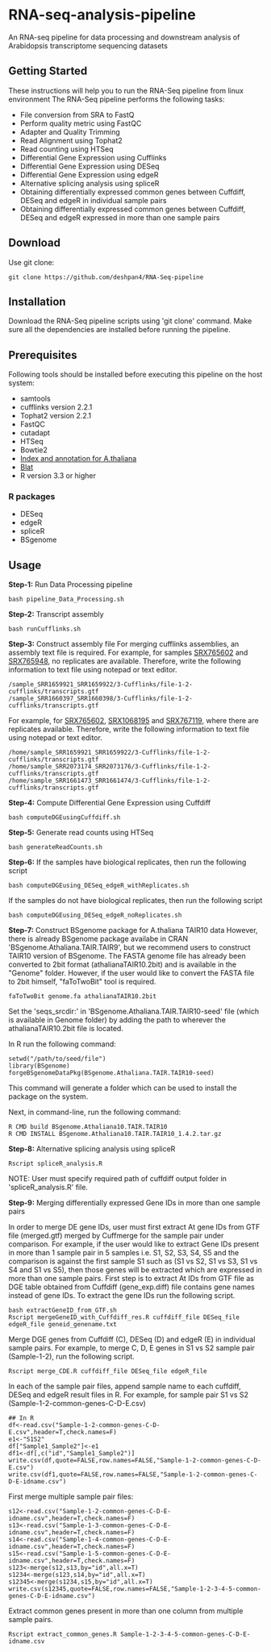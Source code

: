 # RNA-seq-analysis-pipeline
An RNA-seq pipeline for data processing and downstream analysis of Arabidopsis transcriptome sequencing datasets
## Getting Started
These instructions will help you to run the RNA-Seq pipeline from linux environment
The RNA-Seq pipeline performs the following tasks:
* File conversion from SRA to FastQ
* Perform quality metric using FastQC
* Adapter and Quality Trimming
* Read Alignment using Tophat2
* Read counting using HTSeq
* Differential Gene Expression using Cufflinks
* Differential Gene Expression using DESeq
* Differential Gene Expression using edgeR
* Alternative splicing analysis using spliceR
* Obtaining differentially expressed common genes between Cuffdiff, DESeq and edgeR in individual sample pairs
* Obtaining differentially expressed common genes between Cuffdiff, DESeq and edgeR expressed in more than one sample pairs
## Download
Use git clone:
```
git clone https://github.com/deshpan4/RNA-Seq-pipeline
```
## Installation
Download the RNA-Seq pipeline scripts using 'git clone' command. Make sure all the dependencies are installed before running the pipeline.
## Prerequisites
Following tools should be installed before executing this pipeline on the host system:
* samtools
* cufflinks version 2.2.1
* Tophat2 version 2.2.1
* FastQC
* cutadapt
* HTSeq
* Bowtie2
* [Index and annotation for A.thaliana](ftp://igenome:G3nom3s4u@ussd-ftp.illumina.com/Arabidopsis_thaliana/Ensembl/TAIR10/Arabidopsis_thaliana_Ensembl_TAIR10.tar.gz)
* [Blat](https://users.soe.ucsc.edu/~kent/src/blatSrc35.zip)
* R version 3.3 or higher
### R packages
* DESeq
* edgeR
* spliceR
* BSgenome
## Usage
**Step-1:** Run Data Processing pipeline
```
bash pipeline_Data_Processing.sh
```
**Step-2:** Transcript assembly
```
bash runCufflinks.sh
```
**Step-3:** Construct assembly file
For merging cufflinks assemblies, an assembly text file is required. For example, for samples [SRX765602](https://www.ncbi.nlm.nih.gov/sra/SRX765602[accn]) and [SRX765948](https://www.ncbi.nlm.nih.gov/sra/SRX765948[accn]), no replicates are available. Therefore, write the following information to text file using notepad or text editor.
```
/sample_SRR1659921_SRR1659922/3-Cufflinks/file-1-2-cufflinks/transcripts.gtf
/sample_SRR1660397_SRR1660398/3-Cufflinks/file-1-2-cufflinks/transcripts.gtf
```
For example, for [SRX765602](https://www.ncbi.nlm.nih.gov/sra/SRX765602[accn]), [SRX1068195](https://www.ncbi.nlm.nih.gov/sra/SRX1068195[accn]) and [SRX767119](https://www.ncbi.nlm.nih.gov/sra/SRX767119[accn]), where there are replicates available. Therefore, write the following information to text file using notepad or text editor.
```
/home/sample_SRR1659921_SRR1659922/3-Cufflinks/file-1-2-cufflinks/transcripts.gtf
/home/sample_SRR2073174_SRR2073176/3-Cufflinks/file-1-2-cufflinks/transcripts.gtf
/home/sample_SRR1661473_SRR1661474/3-Cufflinks/file-1-2-cufflinks/transcripts.gtf
```
**Step-4:** Compute Differential Gene Expression using Cuffdiff
```
bash computeDGEusingCuffdiff.sh
```
**Step-5:** Generate read counts using HTSeq
```
bash generateReadCounts.sh
```
**Step-6:** If the samples have biological replicates, then run the following script
```
bash computeDGEusing_DESeq_edgeR_withReplicates.sh
```
If the samples do not have biological replicates, then run the following script
```
bash computeDGEusing_DESeq_edgeR_noReplicates.sh
```
**Step-7:** Construct BSgenome package for A.thaliana TAIR10 data
However, there is already BSgenome package availabe in CRAN 'BSgenome.Athaliana.TAIR.TAIR9', but we recommend users to construct TAIR10 version of BSgenome. The FASTA genome file has already been converted to 2bit format (athalianaTAIR10.2bit) and is available in the "Genome" folder. However, if the user would like to convert the FASTA file to 2bit himself, "faToTwoBit" tool is required.
```
faToTwoBit genome.fa athalianaTAIR10.2bit
```

Set the 'seqs_srcdir:' in 'BSgenome.Athaliana.TAIR.TAIR10-seed' file (which is available in Genome folder) by adding the path to wherever the athalianaTAIR10.2bit file is located.

In R run the following command:

```
setwd("/path/to/seed/file")
library(BSgenome)
forgeBSgenomeDataPkg(BSgenome.Athaliana.TAIR.TAIR10-seed)
```

This command will generate a folder which can be used to install the package on the system.

Next, in command-line, run the following command:

```
R CMD build BSgenome.Athaliana10.TAIR.TAIR10
R CMD INSTALL BSgenome.Athaliana10.TAIR.TAIR10_1.4.2.tar.gz
```
**Step-8:** Alternative splicing analysis using spliceR
```
Rscript spliceR_analysis.R
```
NOTE: User must specify required path of cuffdiff output folder in 'spliceR_analysis.R' file.

**Step-9:** Merging differentially expressed Gene IDs in more than one sample pairs

In order to merge DE gene IDs, user must first extract At gene IDs from GTF file (merged.gtf) merged by Cuffmerge for the sample pair under comparison. For example, if the user would like to extract Gene IDs present in more than 1 sample pair in 5 samples i.e. S1, S2, S3, S4, S5 and the comparison is against the first sample S1 such as (S1 vs S2, S1 vs S3, S1 vs S4 and S1 vs S5), then those genes will be extracted which are expressed in more than one sample pairs. First step is to extract At IDs from GTF file as DGE table obtained from Cuffdiff (gene_exp.diff) file contains gene names instead of gene IDs. To extract the gene IDs run the following script.
```
bash extractGeneID_from_GTF.sh
Rscript mergeGeneID_with_Cuffdiff_res.R cuffdiff_file DESeq_file edgeR_file geneid_genename.txt
```
Merge DGE genes from Cuffdiff (C), DESeq (D) and edgeR (E) in individual sample pairs. For example, to merge C, D, E genes in S1 vs S2 sample pair (Sample-1-2), run the following script.
```
Rscript merge_CDE.R cuffdiff_file DESeq_file edgeR_file
```
In each of the sample pair files, append sample name to each cuffdiff, DESeq and edgeR result files in R. For example, for sample pair S1 vs S2 (Sample-1-2-common-genes-C-D-E.csv)
```
## In R
df<-read.csv("Sample-1-2-common-genes-C-D-E.csv",header=T,check.names=F)
e1<-"S1S2"
df["Sample1_Sample2"]<-e1
df1<-df[,c("id","Sample1_Sample2")]
write.csv(df,quote=FALSE,row.names=FALSE,"Sample-1-2-common-genes-C-D-E.csv")
write.csv(df1,quote=FALSE,row.names=FALSE,"Sample-1-2-common-genes-C-D-E-idname.csv")
```
First merge multiple sample pair files:
```
s12<-read.csv("Sample-1-2-common-genes-C-D-E-idname.csv",header=T,check.names=F)
s13<-read.csv("Sample-1-3-common-genes-C-D-E-idname.csv",header=T,check.names=F)
s14<-read.csv("Sample-1-4-common-genes-C-D-E-idname.csv",header=T,check.names=F)
s15<-read.csv("Sample-1-5-common-genes-C-D-E-idname.csv",header=T,check.names=F)
s123<-merge(s12,s13,by="id",all.x=T)
s1234<-merge(s123,s14,by="id",all.x=T)
s12345<-merge(s1234,s15,by="id",all.x=T)
write.csv(s12345,quote=FALSE,row.names=FALSE,"Sample-1-2-3-4-5-common-genes-C-D-E-idname.csv")
```
Extract common genes present in more than one column from multiple sample pairs.
```
Rscript extract_common_genes.R Sample-1-2-3-4-5-common-genes-C-D-E-idname.csv
```

